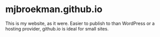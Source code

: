 # mjbroekman.github.io
This is my website, as it were. Easier to publish to than WordPress or a hosting provider, github.io is ideal for small sites.
